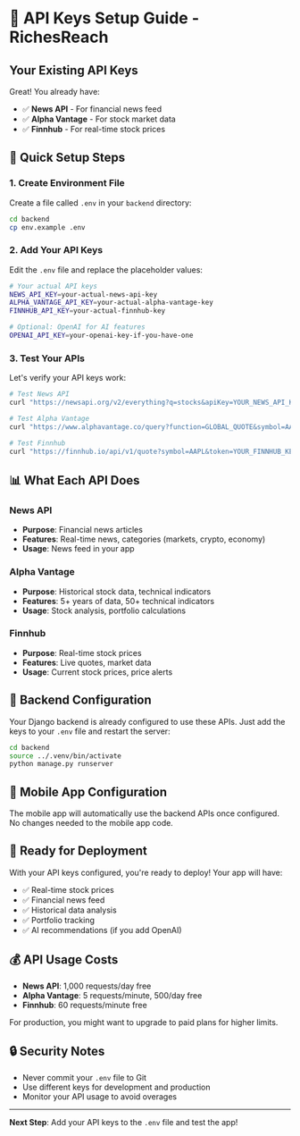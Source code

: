 # 🔑 API Keys Setup Guide - RichesReach

## Your Existing API Keys

Great! You already have:
- ✅ **News API** - For financial news feed
- ✅ **Alpha Vantage** - For stock market data
- ✅ **Finnhub** - For real-time stock prices

## 🚀 Quick Setup Steps

### 1. Create Environment File
Create a file called `.env` in your `backend` directory:

```bash
cd backend
cp env.example .env
```

### 2. Add Your API Keys
Edit the `.env` file and replace the placeholder values:

```bash
# Your actual API keys
NEWS_API_KEY=your-actual-news-api-key
ALPHA_VANTAGE_API_KEY=your-actual-alpha-vantage-key
FINNHUB_API_KEY=your-actual-finnhub-key

# Optional: OpenAI for AI features
OPENAI_API_KEY=your-openai-key-if-you-have-one
```

### 3. Test Your APIs
Let's verify your API keys work:

```bash
# Test News API
curl "https://newsapi.org/v2/everything?q=stocks&apiKey=YOUR_NEWS_API_KEY"

# Test Alpha Vantage
curl "https://www.alphavantage.co/query?function=GLOBAL_QUOTE&symbol=AAPL&apikey=YOUR_ALPHA_VANTAGE_KEY"

# Test Finnhub
curl "https://finnhub.io/api/v1/quote?symbol=AAPL&token=YOUR_FINNHUB_KEY"
```

## 📊 What Each API Does

### News API
- **Purpose**: Financial news articles
- **Features**: Real-time news, categories (markets, crypto, economy)
- **Usage**: News feed in your app

### Alpha Vantage
- **Purpose**: Historical stock data, technical indicators
- **Features**: 5+ years of data, 50+ technical indicators
- **Usage**: Stock analysis, portfolio calculations

### Finnhub
- **Purpose**: Real-time stock prices
- **Features**: Live quotes, market data
- **Usage**: Current stock prices, price alerts

## 🔧 Backend Configuration

Your Django backend is already configured to use these APIs. Just add the keys to your `.env` file and restart the server:

```bash
cd backend
source ../.venv/bin/activate
python manage.py runserver
```

## 📱 Mobile App Configuration

The mobile app will automatically use the backend APIs once configured. No changes needed to the mobile app code.

## 🚀 Ready for Deployment

With your API keys configured, you're ready to deploy! Your app will have:

- ✅ Real-time stock prices
- ✅ Financial news feed
- ✅ Historical data analysis
- ✅ Portfolio tracking
- ✅ AI recommendations (if you add OpenAI)

## 💰 API Usage Costs

- **News API**: 1,000 requests/day free
- **Alpha Vantage**: 5 requests/minute, 500/day free
- **Finnhub**: 60 requests/minute free

For production, you might want to upgrade to paid plans for higher limits.

## 🔒 Security Notes

- Never commit your `.env` file to Git
- Use different keys for development and production
- Monitor your API usage to avoid overages

---

**Next Step**: Add your API keys to the `.env` file and test the app!
